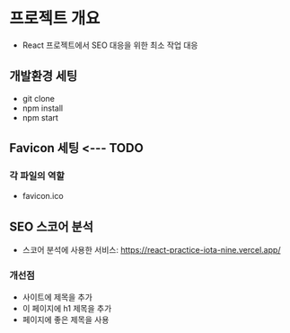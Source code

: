 # 프로젝트 개요

- React 프로젝트에서 SEO 대응을 위한 최소 작업 대응

## 개발환경 세팅

- git clone
- npm install
- npm start

## Favicon 세팅 <--- TODO

### 각 파일의 역할

- favicon.ico

## SEO 스코어 분석

- 스코어 분석에 사용한 서비스:
  https://react-practice-iota-nine.vercel.app/

### 개선점

- 사이트에 제목을 추가
- 이 페이지에 h1 제목을 추가
- 페이지에 좋은 제목을 사용
